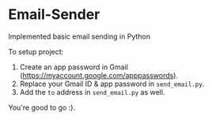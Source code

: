 # Email-Sender
 Implemented basic email sending in Python

To setup project:
1) Create an app password in Gmail (https://myaccount.google.com/apppasswords).
2) Replace your Gmail ID & app password in `send_email.py`.
3) Add the `to` address in `send_email.py` as well.

You're good to go :).
